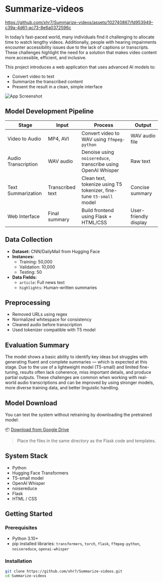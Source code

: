 # Summarize-videos

https://github.com/xhr7/Summarize-videos/assets/102740867/fd953949-c39a-4d61-ac73-8e6a0372596c



In today’s fast-paced world, many individuals find it challenging to allocate time to watch lengthy videos. Additionally, people with hearing impairments encounter accessibility issues due to the lack of captions or transcripts. These challenges highlight the need for a solution that makes video content more accessible, efficient, and inclusive.

This project introduces a web application that uses advanced AI models to:
- Convert video to text
- Summarize the transcribed content
- Present the result in a clean, simple interface

![App Screenshot](https://github.com/xhr7/Summarize-videos/assets/102740867/1f2b7ea4-50f9-4df4-8031-4d2083e1e8ef)



## Model Development Pipeline

| Stage            | Input         | Process                                                                 | Output                        |
|------------------|---------------|-------------------------------------------------------------------------|-------------------------------|
| Video to Audio   | MP4, AVI      | Convert video to WAV using `ffmpeg-python`                             | WAV audio file                |
| Audio Transcription | WAV audio   | Denoise using `noisereduce`, transcribe using OpenAI Whisper           | Raw text                      |
| Text Summarization | Transcribed text | Clean text, tokenize using T5 tokenizer, fine-tune `t5-small` model    | Concise summary               |
| Web Interface    | Final summary | Build frontend using Flask + HTML/CSS                                   | User-friendly display         |



## Data Collection

- **Dataset:** CNN/DailyMail from Hugging Face  
- **Instances:**  
  - Training: 50,000  
  - Validation: 10,000  
  - Testing: 50  
- **Data Fields:**  
  - `article`: Full news text  
  - `highlights`: Human-written summaries



## Preprocessing

- Removed URLs using regex
- Normalized whitespace for consistency
- Cleaned audio before transcription
- Used tokenizer compatible with T5 model


## Evaluation Summary

The model shows a basic ability to identify key ideas but struggles with generating fluent and complete summaries — which is expected at this stage. Due to the use of a lightweight model (T5-small) and limited fine-tuning, results often lack coherence, miss important details, and produce partial outputs. These challenges are common when working with real-world audio transcriptions and can be improved by using stronger models, more diverse training data, and better linguistic handling.


## Model Download

You can test the system without retraining by downloading the pretrained model:

📦 [Download from Google Drive](https://drive.google.com/drive/folders/1xhbMRrMkBtpHghe_RDds3_INHdYszT9V?usp=sharing)

> Place the files in the same directory as the Flask code and templates.



## System Stack

- Python
- Hugging Face Transformers
- T5-small model
- OpenAI Whisper
- noisereduce
- Flask
- HTML / CSS


## Getting Started

### Prerequisites

- Python 3.10+
- pip installed libraries: `transformers`, `torch`, `flask`, `ffmpeg-python`, `noisereduce`, `openai-whisper`

### Installation

```bash
git clone https://github.com/xhr7/Summarize-videos.git
cd Summarize-videos
